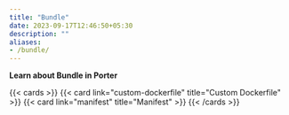 ```yaml
---
title: "Bundle"
date: 2023-09-17T12:46:50+05:30
description: ""
aliases:
- /bundle/
---
```


**Learn about Bundle in Porter**

{{< cards >}}
{{< card link="custom-dockerfile" title="Custom Dockerfile" >}}
{{< card link="manifest" title="Manifest" >}}
{{< /cards >}}

